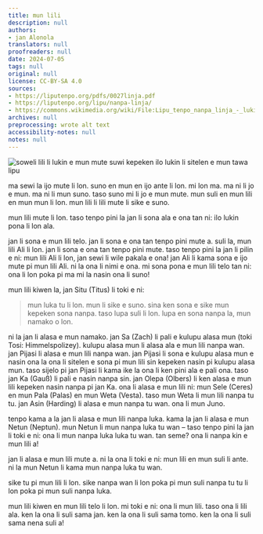 ```yaml
---
title: mun lili
description: null
authors:
- jan Alonola
translators: null
proofreaders: null
date: 2024-07-05
tags: null
original: null
license: CC-BY-SA 4.0
sources:
- https://liputenpo.org/pdfs/0027linja.pdf
- https://liputenpo.org/lipu/nanpa-linja/
- https://commons.wikimedia.org/wiki/File:Lipu_tenpo_nanpa_linja_-_lukin_mun.png
archives: null
preprocessing: wrote alt text
accessibility-notes: null
notes: null
---
```


![soweli lili li lukin e mun mute suwi kepeken ilo lukin li sitelen e mun tawa lipu](https://upload.wikimedia.org/wikipedia/commons/a/ad/Lipu_tenpo_nanpa_linja_-_lukin_mun.png)

ma sewi la ijo mute li lon. suno en mun en ijo ante li lon. mi lon ma. ma ni li jo e mun. ma ni li mun suno. taso suno mi li jo e mun mute. mun suli en mun lili en mun mun li lon. mun lili li lili mute li sike e suno.

mun lili mute li lon. taso tenpo pini la jan li sona ala e ona tan ni: ilo lukin pona li lon ala.

jan li sona e mun lili telo. jan li sona e ona tan tenpo pini mute a. suli la, mun lili Ali li lon. jan li sona e ona tan tenpo pini mute. taso tenpo pini la jan li pilin e ni: mun lili Ali li lon, jan sewi li wile pakala e ona! jan Ali li kama sona e ijo mute pi mun lili Ali. ni la ona li nimi e ona. mi sona pona e mun lili telo tan ni: ona li lon poka pi ma mi la nasin ona li suno!

mun lili kiwen la, jan Situ (Titus) li toki e ni:

> mun luka tu li lon. mun li sike e suno. sina ken sona e sike mun kepeken sona nanpa. taso lupa suli li lon. lupa en sona nanpa la, mun namako o lon.

ni la jan li alasa e mun namako. jan Sa (Zach) li pali e kulupu alasa mun (toki Tosi: Himmelspolizey). kulupu alasa mun li alasa ala e mun lili nanpa wan. jan Pijasi li alasa e mun lili nanpa wan. jan Pijasi li sona e kulupu alasa mun e nasin ona la ona li sitelen e sona pi mun lili sin kepeken nasin pi kulupu alasa mun. taso sijelo pi jan Pijasi li kama ike la ona li ken pini ala e pali ona. taso jan Ka (Gauß) li pali e nasin nanpa sin. jan Olepa (Olbers) li ken alasa e mun lili kepeken nasin nanpa pi jan Ka. ona li alasa e mun lili ni: mun Sele (Ceres) en mun Pala (Palas) en mun Weta (Vesta). taso mun Weta li mun lili nanpa tu tu. jan Asin (Harding) li alasa e mun nanpa tu wan. ona li mun Juno.

tenpo kama a la jan li alasa e mun lili nanpa luka. kama la jan li alasa e mun Netun (Neptun). mun Netun li mun nanpa luka tu wan – taso tenpo pini la jan li toki e ni: ona li mun nanpa luka luka tu wan. tan seme? ona li nanpa kin e mun lili a!

jan li alasa e mun lili mute a. ni la ona li toki e ni: mun lili en mun suli li ante. ni la mun Netun li kama mun nanpa luka tu wan.

sike tu pi mun lili li lon. sike nanpa wan li lon poka pi mun suli nanpa tu tu li lon poka pi mun suli nanpa luka.

mun lili kiwen en mun lili telo li lon. mi toki e ni: ona li mun lili. taso ona li lili ala. ken la ona li suli sama jan. ken la ona li suli sama tomo. ken la ona li suli sama nena suli a!